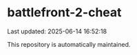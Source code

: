 # battlefront-2-cheat

Last updated: 2025-06-14 16:52:18

This repository is automatically maintained.
